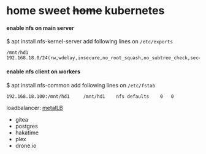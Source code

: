 # home sweet ~~home~~ kubernetes

#### enable nfs on main server

$ apt install nfs-kernel-server
add following lines on `/etc/exports`
```
/mnt/hd1	192.168.18.0/24(rw,wdelay,insecure,no_root_squash,no_subtree_check,sec=sys,rw,insecure,no_root_squash,no_all_squash)
```

#### enable nfs client on workers

$ apt install nfs-common
add following lines on `/etc/fstab`
```/etc/fstab
192.168.18.100:/mnt/hd1		/mnt/hd1	nfs	defaults	0	0
```

loadbalancer: [metalLB](https://github.com/metallb/metallb)

- gitea
- postgres
- hakatime
- plex
- drone.io
